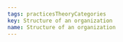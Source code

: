 ```yaml
---
tags: practicesTheoryCategories
key: Structure of an organization
name: Structure of an organization
---
```

